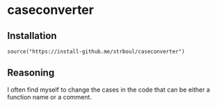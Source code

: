 # caseconverter

## Installation

```
source("https://install-github.me/strboul/caseconverter")
```

## Reasoning
I often find myself to change the cases in the code that can be either a function name or a comment.
